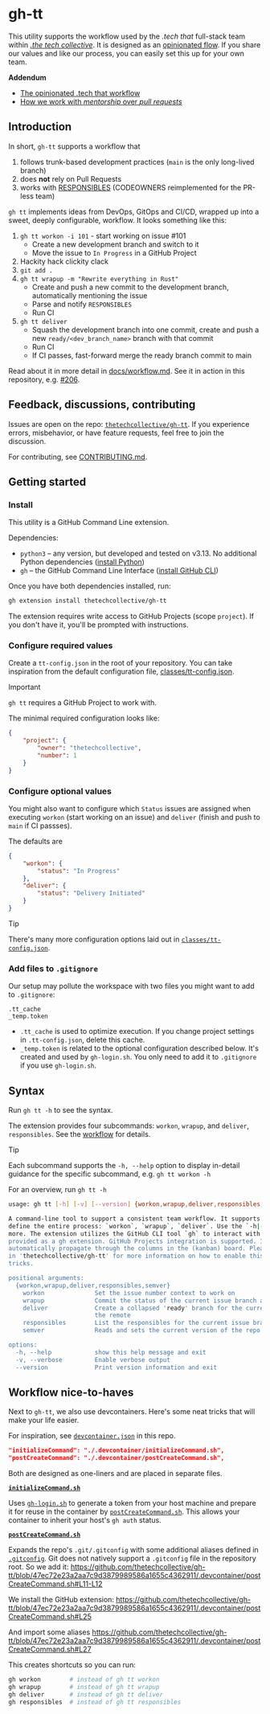 # gh-tt
This utility supports the workflow used by the _.tech that_ full-stack team within [_.the tech collective_](https://thetechcollective.eu/). It is designed as an [opinionated flow](docs/workflow.md). If you share our values and like our process, you can easily set this up for your own team.

**Addendum**
 - [The opinionated .tech that workflow](docs/workflow.md)
 - [How we work with _mentorship_ over _pull requests_](docs/responsibles.md)

## Introduction
In short, `gh-tt` supports a workflow that
1. follows trunk-based development practices (`main` is the only long-lived branch)
2. does **not** rely on Pull Requests
3. works with [RESPONSIBLES](docs/responsibles.md) (CODEOWNERS reimplemented for the PR-less team)

`gh tt` implements ideas from DevOps, GitOps and CI/CD, wrapped up into a sweet, deeply configurable, workflow. It looks something like this:
1. `gh tt workon -i 101` - start working on issue #101
    - Create a new development branch and switch to it
    - Move the issue to `In Progress` in a GitHub Project
2. Hackity hack clickity clack
3. `git add .`
4. `gh tt wrapup -m "Rewrite everything in Rust"`
    - Create and push a new commit to the development branch, automatically mentioning the issue
    - Parse and notify `RESPONSIBLES`
    - Run CI
6. `gh tt deliver`
    - Squash the development branch into one commit, create and push a new `ready/<dev_branch_name>` branch with that commit
    - Run CI
    - If CI passes, fast-forward merge the ready branch commit to main

Read about it in more detail in [docs/workflow.md](docs/workflow.md).
See it in action in this repository, e.g. [#206](https://github.com/thetechcollective/gh-tt/issues/206).

## Feedback, discussions, contributing
Issues are open on the repo: [`thetechcollective/gh-tt`](https://github.com/thetechcollective/gh-tt/issues). If you experience errors, misbehavior, or have feature requests, feel free to join the discussion.

For contributing, see [CONTRIBUTING.md](CONTRIBUTING.md).

## Getting started

### Install

This utility is a GitHub Command Line extension.

Dependencies:

- `python3` – any version, but developed and tested on v3.13. No additional Python dependencies ([install Python](https://www.python.org/downloads/))
- `gh` – the GitHub Command Line Interface ([install GitHub CLI](https://github.com/cli/cli#installation))

Once you have both dependencies installed, run:

```sh
gh extension install thetechcollective/gh-tt
```

The extension requires write access to GitHub Projects (scope `project`). If you don't have it, you'll be prompted with instructions.

### Configure required values
Create a `tt-config.json` in the root of your repository. You can take inspiration from the default configuration file, [classes/tt-config.json](classes/tt-config.json).

> [!IMPORTANT]
> `gh tt` requires a GitHub Project to work with.

The minimal required configuration looks like:

```json
{
    "project": {
        "owner": "thetechcollective",
        "number": 1
    }
}
```

### Configure optional values
You might also want to configure which `Status` issues are assigned when executing `workon` (start working on an issue) and `deliver` (finish and push to `main` if CI passses).

The defaults are
```json
{
    "workon": {
        "status": "In Progress"
    },
    "deliver": {
        "status": "Delivery Initiated"
    }
}
```

> [!TIP]
> There's many more configuration options laid out in [`classes/tt-config.json`](classes/tt-config.json). 


### Add files to `.gitignore`

Our setup may pollute the workspace with two files you might want to add to `.gitignore`:

```gitignore
.tt_cache
_temp.token
```

- `.tt_cache` is used to optimize execution. If you change project settings in `.tt-config.json`, delete this cache.
- `_temp.token` is related to the optional configuration described below. It's created and used by `gh-login.sh`. You only need to add it to `.gitignore` if you use `gh-login.sh`.

## Syntax

Run `gh tt -h` to see the syntax.

The extension provides four subcommands: `workon`, `wrapup`, and `deliver`, `responsibles`. See the [workflow](docs/workflow.md) for details.

> [!TIP]
> Each subcommand supports the `-h, --help` option to display in-detail guidance for the specific subcommand, e.g.
> `gh tt workon -h`

For an overview, run `gh tt -h`
```sh
usage: gh tt [-h] [-v] [--version] {workon,wrapup,deliver,responsibles,semver} ...

A command-line tool to support a consistent team workflow. It supports a number of subcommands which
define the entire process: `workon`, `wrapup`, `deliver`. Use the `-h|--help` switch on each to learn
more. The extension utilizes the GitHub CLI tool `gh` to interact with GitHub and therefore it's
provided as a gh extension. GitHub Projects integration is supported. It enables issues to
automatically propagate through the columns in the (kanban) board. Please consult the README.md file
in 'thetechcollective/gh-tt' for more information on how to enable this feature - and many more neat
tricks.

positional arguments:
  {workon,wrapup,deliver,responsibles,semver}
    workon              Set the issue number context to work on
    wrapup              Commit the status of the current issue branch and push it to the remote
    deliver             Create a collapsed 'ready' branch for the current issue branch and push it to
                        the remote
    responsibles        List the responsibles for the current issue branch
    semver              Reads and sets the current version of the repo in semantic versioning format

options:
  -h, --help            show this help message and exit
  -v, --verbose         Enable verbose output
  --version             Print version information and exit
```

## Workflow nice-to-haves
Next to `gh-tt`, we also use devcontainers. Here's some neat tricks that will make your life easier.

For inspiration, see [`devcontainer.json`](.devcontainer/devcontainer.json) in this repo.

```json
"initializeCommand": "./.devcontainer/initializeCommand.sh",
"postCreateCommand": "./.devcontainer/postCreateCommand.sh",
```

Both are designed as one-liners and are placed in separate files.

[**`initializeCommand.sh`**](.devcontainer/initializeCommand.sh)

Uses [`gh-login.sh`](.devcontainer/gh-login.sh) to generate a token from your host machine and prepare it for reuse in the container by [`postCreateCommand.sh`](.devcontainer/postCreateCommand.sh). This allows your container to inherit your host's `gh auth` status.

[**`postCreateCommand.sh`**](.devcontainer/postCreateCommand.sh)

Expands the repo's `.git/.gitconfig` with some additional aliases defined in [`.gitconfig`](.gitconfig). Git does not natively support a `.gitconfig` file in the repository root. So we add it:
https://github.com/thetechcollective/gh-tt/blob/47ec72e23a2aa7c9d3879989586a1655c4362911/.devcontainer/postCreateCommand.sh#L11-L12

We install the GitHub extension:
https://github.com/thetechcollective/gh-tt/blob/47ec72e23a2aa7c9d3879989586a1655c4362911/.devcontainer/postCreateCommand.sh#L25

And import some aliases
https://github.com/thetechcollective/gh-tt/blob/47ec72e23a2aa7c9d3879989586a1655c4362911/.devcontainer/postCreateCommand.sh#L27

This creates shortcuts so you can run:

```sh
gh workon        # instead of gh tt workon
gh wrapup        # instead of gh tt wrapup
gh deliver       # instead of gh tt deliver
gh responsibles  # instead of gh tt responsibles
```
